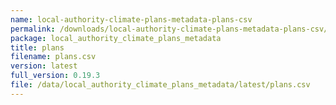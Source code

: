 ```yaml
---
name: local-authority-climate-plans-metadata-plans-csv
permalink: /downloads/local-authority-climate-plans-metadata-plans-csv/latest
package: local_authority_climate_plans_metadata
title: plans
filename: plans.csv
version: latest
full_version: 0.19.3
file: /data/local_authority_climate_plans_metadata/latest/plans.csv
---
```

